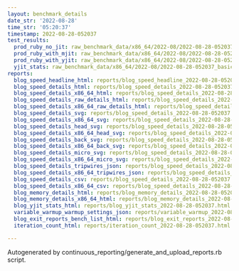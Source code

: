 ```yaml
---
layout: benchmark_details
date_str: '2022-08-28'
time_str: '05:20:37'
timestamp: 2022-08-28-052037
test_results:
  prod_ruby_no_jit: raw_benchmark_data/x86_64/2022-08/2022-08-28-052037_basic_benchmark_prod_ruby_no_jit.json
  prod_ruby_with_mjit: raw_benchmark_data/x86_64/2022-08/2022-08-28-052037_basic_benchmark_prod_ruby_with_mjit.json
  prod_ruby_with_yjit: raw_benchmark_data/x86_64/2022-08/2022-08-28-052037_basic_benchmark_prod_ruby_with_yjit.json
  yjit_stats: raw_benchmark_data/x86_64/2022-08/2022-08-28-052037_basic_benchmark_yjit_stats.json
reports:
  blog_speed_headline_html: reports/blog_speed_headline_2022-08-28-052037.html
  blog_speed_details_html: reports/blog_speed_details_2022-08-28-052037.html
  blog_speed_details_x86_64_html: reports/blog_speed_details_2022-08-28-052037.x86_64.html
  blog_speed_details_raw_details_html: reports/blog_speed_details_2022-08-28-052037.raw_details.html
  blog_speed_details_x86_64_raw_details_html: reports/blog_speed_details_2022-08-28-052037.x86_64.raw_details.html
  blog_speed_details_svg: reports/blog_speed_details_2022-08-28-052037.svg
  blog_speed_details_x86_64_svg: reports/blog_speed_details_2022-08-28-052037.x86_64.svg
  blog_speed_details_head_svg: reports/blog_speed_details_2022-08-28-052037.head.svg
  blog_speed_details_x86_64_head_svg: reports/blog_speed_details_2022-08-28-052037.x86_64.head.svg
  blog_speed_details_back_svg: reports/blog_speed_details_2022-08-28-052037.back.svg
  blog_speed_details_x86_64_back_svg: reports/blog_speed_details_2022-08-28-052037.x86_64.back.svg
  blog_speed_details_micro_svg: reports/blog_speed_details_2022-08-28-052037.micro.svg
  blog_speed_details_x86_64_micro_svg: reports/blog_speed_details_2022-08-28-052037.x86_64.micro.svg
  blog_speed_details_tripwires_json: reports/blog_speed_details_2022-08-28-052037.tripwires.json
  blog_speed_details_x86_64_tripwires_json: reports/blog_speed_details_2022-08-28-052037.x86_64.tripwires.json
  blog_speed_details_csv: reports/blog_speed_details_2022-08-28-052037.csv
  blog_speed_details_x86_64_csv: reports/blog_speed_details_2022-08-28-052037.x86_64.csv
  blog_memory_details_html: reports/blog_memory_details_2022-08-28-052037.html
  blog_memory_details_x86_64_html: reports/blog_memory_details_2022-08-28-052037.x86_64.html
  blog_yjit_stats_html: reports/blog_yjit_stats_2022-08-28-052037.html
  variable_warmup_warmup_settings_json: reports/variable_warmup_2022-08-28-052037.warmup_settings.json
  blog_exit_reports_bench_list_html: reports/blog_exit_reports_2022-08-28-052037.bench_list.html
  iteration_count_html: reports/iteration_count_2022-08-28-052037.html

---
```

Autogenerated by continuous_reporting/generate_and_upload_reports.rb script.
